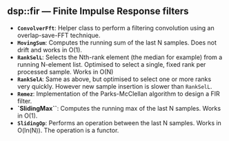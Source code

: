 ## dsp::fir — Finite Impulse Response filters

- **`ConvolverFft`**: Helper class to perform a filtering convolution using an overlap-save-FFT technique.
- **`MovingSum`**: Computes the running sum of the last N samples. Does not drift and works in O(1).
- **`RankSelL`**: Selects the Nth-rank element (the median for example) from a running N-element list. Optimised to select a single, fixed rank per processed sample. Works in O(N)
- **`RankSelA`**: Same as above, but optimised to select one or more ranks very quickly. However new sample insertion is slower than `RankSelL`.
- **`Remez`**: Implementation of the Parks-McClellan algorithm to design a FIR filter.
- **`SlidingMax``**: Computes the running max of the last N samples. Works in O(1).
- **`SlidingOp`**: Performs an operation between the last N samples. Works in O(ln(N)). The operation is a functor.
